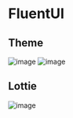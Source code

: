 # FluentUI
## Theme
![image](https://user-images.githubusercontent.com/84434846/205489162-b831ed2c-6208-4a8b-bd07-92dbe02c0db5.png)
![image](https://user-images.githubusercontent.com/84434846/205489204-06dc5855-0012-4956-a9f2-39abf3da2e82.png)
## Lottie
![image](https://user-images.githubusercontent.com/84434846/206829595-fe5eba33-b458-430b-9287-1fc25766a424.png)
